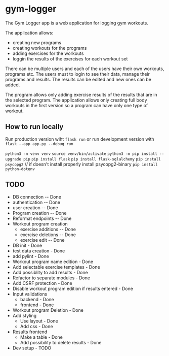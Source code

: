 # gym-logger
The Gym Logger app is a web application for logging gym workouts. 

The application allows:
  - creating new programs
  - creating workouts for the programs
  - adding exercises for the workouts 
  - loggin the results of the exercises for each workout set

There can be multiple users and each of the users have their own workouts, programs etc. The users must to login to see their data, manage their programs and results. The results can be edited and new ones can be added.

The program allows only adding exercise results of the results that are in the selected program. The application allows only creating full body workouts in the first version so a program can have only one type of workout.

## How to run locally
Run production version wiht `flask run` or run development version with `flask --app app.py --debug run`

`python3 -m venv venv`
`source venv/bin/activate`
`python3 -m pip install --upgrade pip`
`pip install flask`
`pip install flask-sqlalchemy`
`pip install psycopg2` // if doesn't install properly install psycopg2-binary
`pip install python-dotenv`


## TODO
- DB connection -- Done
- authentication -- Done
- user creation -- Done
- Program creation -- Done
- Reformat endpoints -- Done
- Workout program creation
  - exercise additions -- Done
  - exercise deletions -- Done
  - exercise edit -- Done
- DB init - Done
- test data creation - Done
- add pylint - Done
- Workout program name edition - Done
- Add selectable exercise templates - Done
- Add possiblity to add results - Done
- Refactor to separate modules - Done
- Add CSRF protection - Done
- Disable workout program edition if results entered - Done
- Input validations
  - backend - Done
  - frontend - Done
- Workout program Deletion - Done
- Add styling
  - Use layout - Done
  - Add css - Done
- Results frontend
  - Make a table - Done
  - Add possibility to delete results - Done
- Dev setup - TODO
